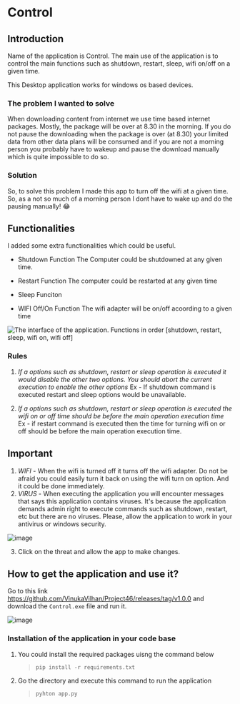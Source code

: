 # Control

## Introduction

Name of the application is Control. The main use of the application is to control the main functions such as shutdown, restart, sleep, wifi on/off on a given time.

This Desktop application works for windows os based devices.

### The problem I wanted to solve

When downloading content from internet we use time based internet packages. Mostly, the package will be over at 8.30 in the morning. If you do not pause the downloading when the package is over (at 8.30) your limited data from other data plans will be consumed and if you are not a morning person you probably have to wakeup and pause the download manually which is quite impossible to do so.

### Solution

So, to solve this problem I made this app to turn off the wifi at a given time. So, as a not so much of a morning person I dont have to wake up and do the pausing manually! :joy:

## Functionalities

I added some extra functionalities which could be useful.

- Shutdown Function
The Computer could be shutdowned at any given time.

- Restart Function
The computer could be restarted at any given time

- Sleep Funciton

- WIFI Off/On Function
The wifi adapter will be on/off acoording to a given time

 ![The interface of the application. Functions in order [shutdown, restart, sleep, wifi on, wifi off]](https://github.com/VinukaVilhan/Project46/assets/125667311/bb4e9749-0cef-4428-ad40-1fff3ee8e03c)


### Rules

1. *If a options such as shutdown, restart or sleep operation is executed it would disable the other two options. You should abort the current execution to enable the other options*
Ex - If shutdown command is executed restart and sleep options would be unavailable.

2. *If a options such as shutdown, restart or sleep operation is executed the wifi on or off time should be before the main operation execution time*
Ex - if restart command is executed then the time for turning wifi on or off should be before the main operation execution time.

## Important

1. *WIFI* - When the wifi is turned off it turns off the wifi adapter. Do not be afraid you could easily turn it back on using the wifi turn on option. And it could be done immediately.
2. *VIRUS* - When executing the application you will encounter messages that says this application contains viruses. It's because the application demands admin right to execute commands such as shutdown, restart, etc but there are no viruses. Please, allow the application to work in your antivirus or windows security.

  ![image](https://github.com/VinukaVilhan/Project46/assets/125667311/30e7f7f5-fce2-4e33-a089-96b11a5a736c)
  
3. Click on the threat and allow the app to make changes.

## How to get the application and use it?

Go to this link https://github.com/VinukaVilhan/Project46/releases/tag/v1.0.0 and download the `Control.exe` file and run it.

![image](https://github.com/VinukaVilhan/Project46/assets/125667311/cae585a9-7dc6-4ae4-ac62-b4caba913a49)


### Installation of the application in your code base

1. You could install the required packages uisng the command below

    >`pip install -r requirements.txt`

2. Go the directory and execute this command to run the application

    >`pyhton app.py`

